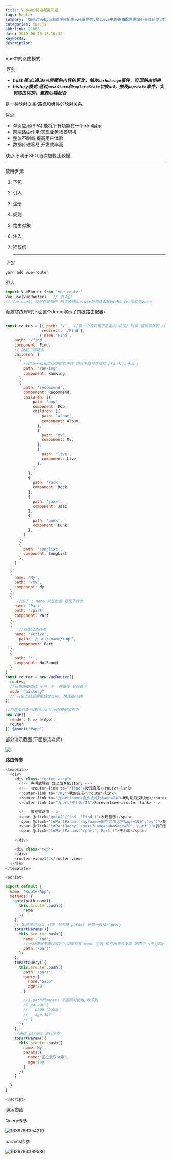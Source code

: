```yaml
---
title: Vue中的路由配置问题
tags: Router
summary: '如果对webpack脚手架配置已经很熟悉,那么vue中的路由配置更加不会难到你,本篇幅将介绍四级路由配置...'
categories: Vue.js
abbrlink: 21686
date: 2019-06-20 18:18:33
keywords:
description:
---
```


Vue中的路由模式:

​	区别:

- ***hash模式:通过`#号`后面的内容的更改，触发`hashchange`事件，实现路由切换***
- ***history模式:通过`pushState`和`replaceState`切换url，触发`popstate`事件，实现路由切换，需要后端配合***

是一种映射关系:路径和组件的映射关系.

优点:

- 单页应用(SPA):能将所有功能在一个html展示
- 前端路由作用:实现业务场景切换
- 整体不刷新,提高用户体验
- 数据传递容易,开发效率高

缺点:不利于SEO,首次加载比较慢

<hr>

使用步骤:

1. 下包

2. 引入

3. 注册

4. 规则

5. 路由对象

6. 注入

7. 挂载点

   <hr>

*下包*

```
yarn add vue-router
```

*引入*

```js
import VueRouter from 'vue-router'
Vue.use(VueRouter)   // 引入包
// Vue.use() 就是在装插件 相当通过Vue.use将构造函数VueRouter加载到Vue上
```

*配置路由规则*(下面这个demo演示了四级路由配置)

```js

const routes = [{ path: '/',  //第一个规则用于重定向 访问/ 时候 强制跳转到 /find 路径
      			redirect: '/Find'},
               { name:'Find',
    path: '/find',
    component: Find,
    // 配置二级路由
    children: [
      {
        //匹配一级和二级路由的拼接 相当于路径拼接成 /find/ranking
        path: 'ranking',
        component: Ranking,
      },
      {
        path: 'recommend',
        component: Recommend,
        children: [{
            path: 'pop',
            component: Pop,
            children: [{
                path: 'album',
                component: Album,
              },
              {
                path: 'mv',
                component: Mv,
              },
              {
                path: 'live',
                component: Live,
              },
            ]
          },
          {
            path: 'rock',
            component: Rock,
          },
          {
            path: 'jazz',
            component: Jazz,
          },
          {
            path: 'punk',
            component: Punk,
          },
        ]
      },
      {
        path: 'songlist',
        component: SongList
      },
    ]
  },
  {
    name: 'My',
    path: '/my',
    component: My
  },
  {
     //加了 : name 就是参数 匹配不传参
    name: 'Part',
    path: '/part',
    component: Part
  },
  {
      //匹配动态传参
    name: 'active',
      path: '/part/:name/:age',
      component: Part
  },
  {
    path: '*',
    component: NotFound
  }
]
const router = new VueRouter({
  routes,
  //设置路由模式 不带  #  的路径 变好看了
  mode: "history"  
  // 打包上线后需要后台支持, 模式是hash
})

//将路由对象创建到new Vue创建的实例中
new Vue({
  render: h => h(App),
  router
}).$mount('#app')
```

部分演示截图(下面是汤老师)



<img src="https://images.weserv.nl/?url=https://article.biliimg.com/bfs/article/b72bc0d573f81accaa6edb9a0f1b9e9adf61bead.png">

**路由传参**

```js
<template>
  <div>
    <div class="footer_wrap">
      <!-- 声明式导航 自动加＃history -->
      <!-- <router-link to="/find">发现音乐</router-link>
      <router-link to="/my">我的音乐</router-link>
      <router-link to="/part?name=皮皮皮吃吃&age=24">秦时明月汉时光</router-link>
      <router-link to="/part/王力宏/18">ForeverLove</router-link> -->

      <!-- 编程式路由 -->
      <span @click="goto('/find','Find')">发现音乐</span>
      <span @click="toPartParam('/my?name=国立武汉大学&age=100','my')">我的学校			</span>
      <span @click="toPartQuery('/part?name=baba&age=20','part')">我的音乐</span>
      <span @click="toPartParams('/part','Part')">王力宏</span>

    </div>

    <div class="top">
    </div>
    <router-view>323</router-view>
  </div>
</template>

<script>

export default {
  name: 'RouterApp',
  methods: {
    goto(path,name){
      this.$router.push({
        name
      })
    },
    // 如果使用path 传参 会忽略 params 传参一般结合query
    toPartParams(){
      this.$router.push({
        name:'Find',
        //一般情况不建议写2个,如果都写 name 生效,预览出来会发现 第四个 <王力宏> 打开了find 路径地址 他把数据传过去了
        path:'/part'
      })
    },
    toPartQuery(){
      this.$router.push({
        path:'/part',
        query:{
          name:"baba",
          age:20
        }

        //1.path和params 不要同时使用,收不到
        // params:{
        //   name:'baba',
        //   age:302
        // }
      })
    },
    //通过 params 进行传参
    toPartParam(){
      this.$router.push({
        name:'My',
        params:{
          name:'国立武汉大学',
          age:100
        }
      })
    }

  }
}

</script>
```

*演示如图*

Query传参

![1639786354219](vueRouter/1639786354219.png)

params传参

![1639786389586](vueRouter/1639786389586.png)